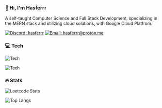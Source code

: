 ### 👋 Hi, I'm Hasferrr

A self-taught Computer Science and Full Stack Development, specializing in the MERN stack and utilizing cloud solutions, with Google Cloud Platfrom.

<!-- I am a self-taught Computer Science with a passion for Full Stack Development, specializing in the MERN stack and utilizing cloud solutions, particularly with [Google Cloud Platform (GCP)](https://www.credly.com/badges/f575d9ae-96f8-471b-854d-46fb76e2457b). -->

<!-- [![LinkedIn](https://img.shields.io/badge/LinkedIn-%230077B5.svg?logo=linkedin&logoColor=white)](https://linkedin.com/in/username) -->
[![Discord: hasferrr](https://img.shields.io/badge/hasferrr-%237289DA.svg?logo=discord&logoColor=white)](https://discord.com/users/500610677384151051)
[![Email: hasferrr@proton.me](https://img.shields.io/badge/hasferrr@proton.me-%23D14836.svg?logo=gmail&logoColor=white)](mailto:hasferrr@proton.me)

### 💻 Tech

![Tech](https://skillicons.dev/icons?i=c,ts,js,python,react,redux,html,css,tailwind)

![Tech](https://skillicons.dev/icons?i=gcp,docker,nodejs,express,mongodb,mysql,git,jest,cypress)

<!-- - **Languages:** C, TypeScript, JavaScript, Python
- **Frontend:** React, Redux, Next.js, HTML5, CSS3, TailwindCSS
- **Backend:** Node.js, Express.js, MongoDB, MySQL
- **Cloud:** Google Cloud Platform (GCP)
- **Tools & Technologies:** Git, Docker, Jest, Cypress
- **Other:** Agile methodologies, Test-Driven Development (TDD), Continuous Integration -->

<!-- ### Projects

Here are a few projects I've worked on:

1. **Project Name**

  - Description: Brief description of the project, what it does, and any notable features.
  - Technologies: List of technologies used.
  - GitHub Link: [Repository Link](https://github.com/hasferrr/project-repo)

2. **Project Name**

  - Description: Brief description of the project, what it does, and any notable features.
  - Technologies: List of technologies used.
  - GitHub Link: [Repository Link](https://github.com/hasferrr/project-repo) -->

<!-- ### 🌐 Get in Touch

- **LinkedIn:** [Your LinkedIn](https://www.linkedin.com/in/your-profile)
- **Twitter:** [Your Twitter](https://twitter.com/your-handle)
- **Email:** your.email@example.com -->

### 🔥 Stats

![Leetcode Stats](https://leetcard.jacoblin.cool/hasferrr?ext=contest)

![Top Langs](https://github-readme-stats.vercel.app/api/top-langs/?username=hasferrr&layout=compact&theme=radical&hide=racket,html,css)

<!-- ---

_Also, check out my projects!_ -->
